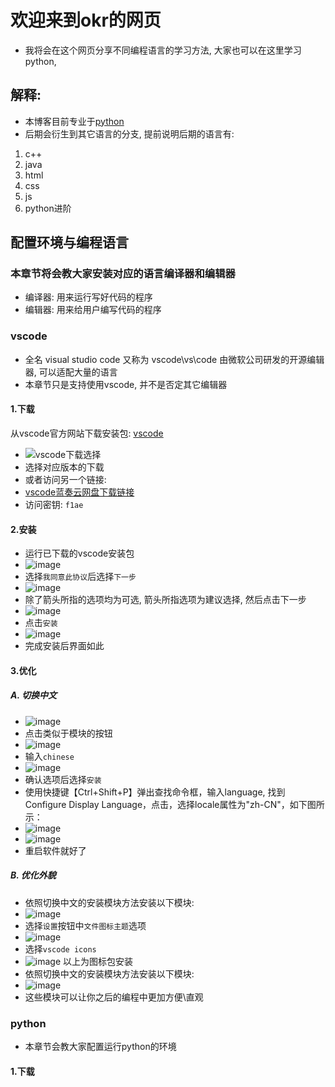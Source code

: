 # 欢迎来到okr的网页

- 我将会在这个网页分享不同编程语言的学习方法, 大家也可以在这里学习python, 
## 解释:

- 本博客目前专业于[python](https://www.python.org/)
- 后期会衍生到其它语言的分支, 提前说明后期的语言有:

1. c++
2. java
3. html
4. css
5. js
6. python进阶

## 配置环境与编程语言
### 本章节将会教大家安装对应的语言编译器和编辑器
- 编译器: 用来运行写好代码的程序
- 编辑器: 用来给用户编写代码的程序
###  vscode
- 全名 visual studio code 又称为 vscode\vs\code 由微软公司研发的开源编辑器, 可以适配大量的语言
- 本章节只是支持使用vscode, 并不是否定其它编辑器
####    1.下载
从vscode官方网站下载安装包: [vscode](https://code.visualstudio.com/)
- ![vscode下载选择](https://user-images.githubusercontent.com/83909447/179445166-e6d771f2-ce7e-4ab5-a2b0-3dd337e24d4e.png)
- 选择对应版本的下载
- 或者访问另一个链接:
- [vscode蓝奏云网盘下载链接](https://shaiguo.lanzouv.com/ikDa307zokfc)
- 访问密钥: `f1ae`
####    2.安装
- 运行已下载的vscode安装包
- ![image](https://user-images.githubusercontent.com/83909447/179446361-2742985b-7b2f-41cf-91d3-9c91461f8092.png)
- 选择`我同意此协议`后选择`下一步`
- ![image](https://user-images.githubusercontent.com/83909447/179446440-ac30c3b0-9a6a-43fd-8574-1408827a92c5.png)
- 除了箭头所指的选项均为可选, 箭头所指选项为建议选择, 然后点击下一步
- ![image](https://user-images.githubusercontent.com/83909447/179446523-0d7bd9ab-a1f8-4ba9-9608-286c7e631af4.png)
- 点击`安装`
- ![image](https://user-images.githubusercontent.com/83909447/179446606-bd0fe661-372f-446a-8cd5-96792dc01e33.png)
- 完成安装后界面如此
####    3.优化
#####     A. 切换中文
- ![image](https://user-images.githubusercontent.com/83909447/179446653-bb46c7b0-c520-4254-82a4-a11bd4ce9c31.png)
- 点击类似于模块的按钮
- ![image](https://user-images.githubusercontent.com/83909447/179446752-7dd57820-25c0-4c17-811d-764340a8c2a6.png)
- 输入`chinese`
- ![image](https://user-images.githubusercontent.com/83909447/179446797-02bb65bf-0a64-46d1-b975-5466bd3fed53.png)
- 确认选项后选择`安装`
- 使用快捷键【Ctrl+Shift+P】弹出查找命令框，输入language, 找到Configure Display Language，点击，选择locale属性为"zh-CN"，如下图所示：
- ![image](https://user-images.githubusercontent.com/83909447/179447109-ec17e502-e207-494d-90c7-318771a70c84.png)
- ![image](https://user-images.githubusercontent.com/83909447/179447162-beb53e7b-667d-4510-8cd6-a990978c0591.png)
- 重启软件就好了
#####     B. 优化外貌
- 依照切换中文的安装模块方法安装以下模块:
- ![image](https://user-images.githubusercontent.com/83909447/179447368-274bbb7e-68ef-4d09-854e-bd33bd151643.png)
- 选择`设置`按钮中`文件图标主题`选项
- ![image](https://user-images.githubusercontent.com/83909447/179447424-7e7e52a8-9e1a-471c-b824-cf6fabee53dc.png)
- 选择`vscode icons`
- ![image](https://user-images.githubusercontent.com/83909447/179447550-0d41cfa5-6b98-4049-8c3c-ffbe9f5b4cca.png)
以上为图标包安装
- 依照切换中文的安装模块方法安装以下模块:
- ![image](https://user-images.githubusercontent.com/83909447/179448585-f0a493c5-2d33-4267-9fcb-eb850f51c9bf.png)
- 这些模块可以让你之后的编程中更加方便\直观
###  python
- 本章节会教大家配置运行python的环境
####    1.下载
